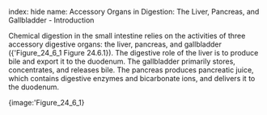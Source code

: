 index: hide
name: Accessory Organs in Digestion: The Liver, Pancreas, and Gallbladder - Introduction

Chemical digestion in the small intestine relies on the activities of three accessory digestive organs: the liver, pancreas, and gallbladder ({'Figure_24_6_1 Figure 24.6.1}). The digestive role of the liver is to produce bile and export it to the duodenum. The gallbladder primarily stores, concentrates, and releases bile. The pancreas produces pancreatic juice, which contains digestive enzymes and bicarbonate ions, and delivers it to the duodenum.



{image:'Figure_24_6_1}
        
